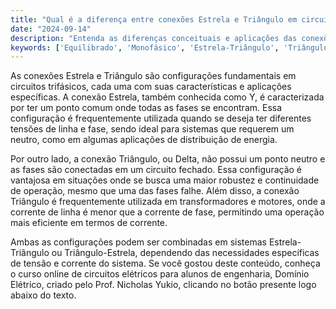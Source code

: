 ```yaml
---
title: "Qual é a diferença entre conexões Estrela e Triângulo em circuitos trifásicos?"
date: "2024-09-14"
description: "Entenda as diferenças conceituais e aplicações das conexões Estrela e Triângulo em circuitos trifásicos."
keywords: ['Equilibrado', 'Monofásico', 'Estrela-Triângulo', 'Triângulo-Triângulo', 'Conceito', 'Aplicação', 'Triângulo-Estrela']
---
```


As conexões Estrela e Triângulo são configurações fundamentais em circuitos trifásicos, cada uma com suas características e aplicações específicas. A conexão Estrela, também conhecida como Y, é caracterizada por ter um ponto comum onde todas as fases se encontram. Essa configuração é frequentemente utilizada quando se deseja ter diferentes tensões de linha e fase, sendo ideal para sistemas que requerem um neutro, como em algumas aplicações de distribuição de energia.

Por outro lado, a conexão Triângulo, ou Delta, não possui um ponto neutro e as fases são conectadas em um circuito fechado. Essa configuração é vantajosa em situações onde se busca uma maior robustez e continuidade de operação, mesmo que uma das fases falhe. Além disso, a conexão Triângulo é frequentemente utilizada em transformadores e motores, onde a corrente de linha é menor que a corrente de fase, permitindo uma operação mais eficiente em termos de corrente.

Ambas as configurações podem ser combinadas em sistemas Estrela-Triângulo ou Triângulo-Estrela, dependendo das necessidades específicas de tensão e corrente do sistema. Se você gostou deste conteúdo, conheça o curso online de circuitos elétricos para alunos de engenharia, Domínio Elétrico, criado pelo Prof. Nicholas Yukio, clicando no botão presente logo abaixo do texto.